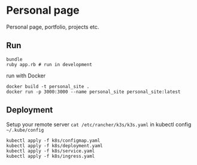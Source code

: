 # Personal page

Personal page, portfolio, projects etc.

## Run

```
bundle
ruby app.rb # run in development
```

run with Docker

```
docker build -t personal_site .
docker run -p 3000:3000 --name personal_site personal_site:latest
```

## Deployment

Setup your remote server `cat /etc/rancher/k3s/k3s.yaml` in kubectl config `~/.kube/config`

```
kubectl apply -f k8s/configmap.yaml
kubectl apply -f k8s/deployment.yaml
kubectl apply -f k8s/service.yaml
kubectl apply -f k8s/ingress.yaml
```

